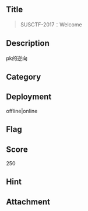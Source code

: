 ## Title
>  SUSCTF-2017：Welcome

## Description


pk的逆向
## Category

## Deployment

offline|online                                        

## Flag

## Score

250

## Hint

## Attachment



